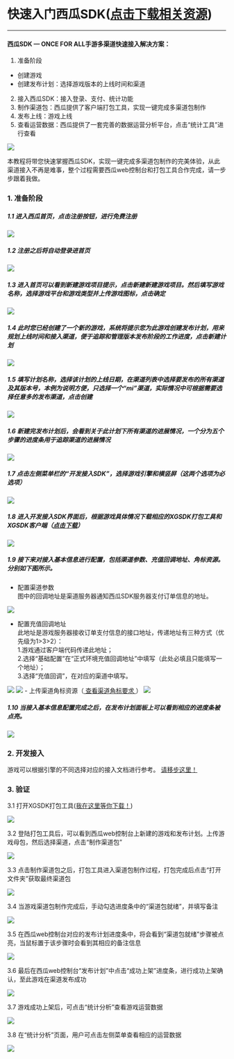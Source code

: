 # 快速入门西瓜SDK(<a href = "http://console.xgsdk.com/download.html">点击下载相关资源</a>)
---
#### 西瓜SDK — ONCE FOR ALL手游多渠道快速接入解决方案：
 1. 准备阶段
  - 创建游戏
  - 创建发布计划：选择游戏版本的上线时间和渠道
 2. 接入西瓜SDK：接入登录、支付、统计功能
 3. 制作渠道包：西瓜提供了客户端打包工具，实现一键完成多渠道包制作
 4. 发布上线：游戏上线
 5. 查看运营数据：西瓜提供了一套完善的数据运营分析平台，点击“统计工具”进行查看

<img src="image/kuaisu.png"/>

本教程将带您快速掌握西瓜SDK，实现一键完成多渠道包制作的完美体验，从此渠道接入不再是难事，整个过程需要西瓜web控制台和打包工具合作完成，请一步步跟着我做。

### 1. 准备阶段

##### 1.1 进入西瓜首页，点击注册按钮，进行免费注册

<img src="image/1.png"/>

##### 1.2 注册之后将自动登录进首页

<img src="image/2.png"/>

##### 1.3 进入首页可以看到新建游戏项目提示，点击新建新建游戏项目。然后填写游戏名称，选择游戏平台和游戏类型并上传游戏图标，点击确定

<img src="image/3.png"/>

##### 1.4 此时您已经创建了一个新的游戏，系统将提示您为此游戏创建发布计划，用来规划上线时间和接入渠道，便于追踪和管理版本发布阶段的工作进度，点击新建计划

<img src="image/4.png"/>

##### 1.5 填写计划名称，选择该计划的上线日期，在渠道列表中选择要发布的所有渠道及其版本号，本例为说明方便，只选择一个“mi”渠道，实际情况中可根据需要选择任意多的发布渠道，点击创建

<img src="image/5.png"/>

##### 1.6 新建完发布计划后，会看到关于此计划下所有渠道的进展情况，一个分为五个步骤的进度条用于追踪渠道的进展情况

<img src="image/6.png"/>

##### 1.7 点击左侧菜单栏的“开发接入SDK”，选择游戏引擎和横竖屏（这两个选项为必选项）

<img src="image/7.png"/>

##### 1.8 进入开发接入SDK界面后，根据游戏具体情况下载相应的XGSDK打包工具和XGSDK客户端（<a href = "http://console.xgsdk.com/download.html">点击下载</a>）

<img src="image/lalala.png"/>

##### 1.9 接下来对接入基本信息进行配置，包括渠道参数、充值回调地址、角标资源。分别如下图所示。
- 配置渠道参数  
图中的回调地址是渠道服务器通知西瓜SDK服务器支付订单信息的地址。
<img src="image/9.png"/>

- 配置充值回调地址  
此地址是游戏服务器接收订单支付信息的接口地址，传递地址有三种方式（优先级为1>3>2）：  
1.游戏通过客户端代码传递此地址；  
2.选择“基础配置”在“正式环境充值回调地址”中填写（此处必填且只能填写一个地址）；  
3.选择“充值回调”，在对应的渠道中填写。

<img src="image/oops.png"/>

<img src="image/10.png"/>
- 上传渠道角标资源（<a href="../section4/icon.html#jiaobiao" target="_blank" > 查看渠道角标要求 </a>  ）

<img src="image/lalala1.png"/>

##### 1.10 当接入基本信息配置完成之后，在发布计划面板上可以看到相应的进度条被点亮。

<img src="image/13.png"/>

### 2. 开发接入

游戏可以根据引擎的不同选择对应的接入文档进行参考。
<a href="../section2/README.md">请移步这里！</a>

### 3. 验证

3.1 打开XGSDK打包工具(<a href = "http://console.xgsdk.com/download.html">我在这里等你下载！</a>)

<img src="image/12.png"/>

 3.2 登陆打包工具后，可以看到西瓜web控制台上新建的游戏和发布计划。上传游戏母包，然后选择渠道，点击“制作渠道包”

<img src="image/17.png"/>

3.3 点击制作渠道包之后，打包工具进入渠道包制作过程，打包完成后点击“打开文件夹”获取最终渠道包

<img src="image/18.png"/>

3.4 当游戏渠道包制作完成后，手动勾选进度条中的“渠道包就绪”，并填写备注

<img src="image/15.png"/>

3.5 在西瓜web控制台对应的发布计划进度条中，将会看到“渠道包就绪”步骤被点亮，当鼠标置于该步骤时会看到其相应的备注信息

<img src="image/52.png"/>

3.6 最后在西瓜web控制台“发布计划”中点击“成功上架”进度条，进行成功上架确认，至此游戏在渠道发布成功

<img src="image/fabu.png"/>

3.7 游戏成功上架后，可点击“统计分析”查看游戏运营数据

<img src="image/50.png"/>

3.8 在“统计分析”页面，用户可点击左侧菜单查看相应的运营数据

<img src="image/51.png"/>
